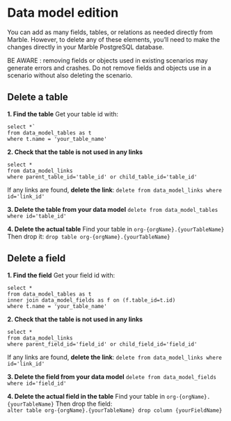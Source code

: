 # Data model edition
You can add as many fields, tables, or relations as needed directly from Marble. However, to delete any of these elements, you’ll need to make the changes directly in your Marble PostgreSQL database.

BE AWARE : removing fields or objects used in existing scenarios may generate errors and crashes. Do not remove fields and objects use in a scenario without also deleting the scenario. 

## Delete a table
**1. Find the table**
Get your table id with:
```
select *`
from data_model_tables as t
where t.name = 'your_table_name'
```
**2. Check that the table is not used in any links**
```
select *
from data_model_links
where parent_table_id='table_id' or child_table_id='table_id'
```
If any links are found, **delete the link**:
`delete from data_model_links where id='link_id'`

**3. Delete the table from your data model**
`delete from data_model_tables where id='table_id'`

**4. Delete the actual table**
Find your table in `org-{orgName}.{yourTableName}`
Then drop it: 
`drop table org-{orgName}.{yourTableName}`

## Delete a field
**1. Find the field**
Get your field id with:
```
select *
from data_model_tables as t
inner join data_model_fields as f on (f.table_id=t.id)
where t.name = 'your_table_name'
```
**2. Check that the table is not used in any links**
```
select *
from data_model_links
where parent_field_id='field_id' or child_field_id='field_id'
```
If any links are found, **delete the link**:
`delete from data_model_links where id='link_id'`

**3. Delete the field from your data model**
`delete from data_model_fields where id='field_id'`

**4. Delete the actual field in the table**
Find your table in `org-{orgName}.{yourTableName}`
Then drop the field:  
`alter table org-{orgName}.{yourTableName} drop
column {yourFieldName}`
